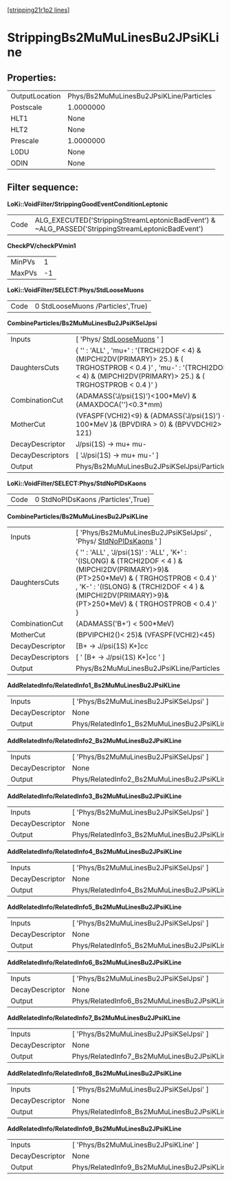 [[stripping21r1p2 lines]](./stripping21r1p2-index)

# StrippingBs2MuMuLinesBu2JPsiKLine

## Properties:

|                |                                         |
|----------------|-----------------------------------------|
| OutputLocation | Phys/Bs2MuMuLinesBu2JPsiKLine/Particles |
| Postscale      | 1.0000000                               |
| HLT1           | None                                    |
| HLT2           | None                                    |
| Prescale       | 1.0000000                               |
| L0DU           | None                                    |
| ODIN           | None                                    |

## Filter sequence:

**LoKi::VoidFilter/StrippingGoodEventConditionLeptonic**

|      |                                                                                                   |
|------|---------------------------------------------------------------------------------------------------|
| Code | ALG_EXECUTED('StrippingStreamLeptonicBadEvent') & \~ALG_PASSED('StrippingStreamLeptonicBadEvent') |

**CheckPV/checkPVmin1**

|        |     |
|--------|-----|
| MinPVs | 1   |
| MaxPVs | -1  |

**LoKi::VoidFilter/SELECT:Phys/StdLooseMuons**

|      |                                   |
|------|-----------------------------------|
| Code | 0 StdLooseMuons /Particles',True) |

**CombineParticles/Bs2MuMuLinesBu2JPsiKSelJpsi**

|                  |                                                                                                                                                                                      |
|------------------|--------------------------------------------------------------------------------------------------------------------------------------------------------------------------------------|
| Inputs           | [ 'Phys/ [StdLooseMuons](./stripping21r1p2-stdloosemuons) ' ]                                                                                                                      |
| DaughtersCuts    | { '' : 'ALL' , 'mu+' : '(TRCHI2DOF \< 4) & (MIPCHI2DV(PRIMARY)\> 25.) & ( TRGHOSTPROB \< 0.4 )' , 'mu-' : '(TRCHI2DOF \< 4) & (MIPCHI2DV(PRIMARY)\> 25.) & ( TRGHOSTPROB \< 0.4 )' } |
| CombinationCut   | (ADAMASS('J/psi(1S)')\<100\*MeV) & (AMAXDOCA('')\<0.3\*mm)                                                                                                                           |
| MotherCut        | (VFASPF(VCHI2)\<9) & (ADMASS('J/psi(1S)') \< 100\*MeV )& (BPVDIRA \> 0) & (BPVVDCHI2\> 121)                                                                                          |
| DecayDescriptor  | J/psi(1S) -\> mu+ mu-                                                                                                                                                                |
| DecayDescriptors | [ 'J/psi(1S) -\> mu+ mu-' ]                                                                                                                                                        |
| Output           | Phys/Bs2MuMuLinesBu2JPsiKSelJpsi/Particles                                                                                                                                           |

**LoKi::VoidFilter/SELECT:Phys/StdNoPIDsKaons**

|      |                                    |
|------|------------------------------------|
| Code | 0 StdNoPIDsKaons /Particles',True) |

**CombineParticles/Bs2MuMuLinesBu2JPsiKLine**

|                  |                                                                                                                                                                                                                                                          |
|------------------|----------------------------------------------------------------------------------------------------------------------------------------------------------------------------------------------------------------------------------------------------------|
| Inputs           | [ 'Phys/Bs2MuMuLinesBu2JPsiKSelJpsi' , 'Phys/ [StdNoPIDsKaons](./stripping21r1p2-stdnopidskaons) ' ]                                                                                                                                                   |
| DaughtersCuts    | { '' : 'ALL' , 'J/psi(1S)' : 'ALL' , 'K+' : '(ISLONG) & (TRCHI2DOF \< 4 ) &(MIPCHI2DV(PRIMARY)\>9)& (PT\>250\*MeV) & ( TRGHOSTPROB \< 0.4 )' , 'K-' : '(ISLONG) & (TRCHI2DOF \< 4 ) &(MIPCHI2DV(PRIMARY)\>9)& (PT\>250\*MeV) & ( TRGHOSTPROB \< 0.4 )' } |
| CombinationCut   | (ADAMASS('B+') \< 500\*MeV)                                                                                                                                                                                                                              |
| MotherCut        | (BPVIPCHI2()\< 25)& (VFASPF(VCHI2)\<45)                                                                                                                                                                                                                  |
| DecayDescriptor  | [B+ -\> J/psi(1S) K+]cc                                                                                                                                                                                                                                |
| DecayDescriptors | [ ' [B+ -\> J/psi(1S) K+]cc ' ]                                                                                                                                                                                                                      |
| Output           | Phys/Bs2MuMuLinesBu2JPsiKLine/Particles                                                                                                                                                                                                                  |

**AddRelatedInfo/RelatedInfo1_Bs2MuMuLinesBu2JPsiKLine**

|                 |                                                      |
|-----------------|------------------------------------------------------|
| Inputs          | [ 'Phys/Bs2MuMuLinesBu2JPsiKSelJpsi' ]             |
| DecayDescriptor | None                                                 |
| Output          | Phys/RelatedInfo1_Bs2MuMuLinesBu2JPsiKLine/Particles |

**AddRelatedInfo/RelatedInfo2_Bs2MuMuLinesBu2JPsiKLine**

|                 |                                                      |
|-----------------|------------------------------------------------------|
| Inputs          | [ 'Phys/Bs2MuMuLinesBu2JPsiKSelJpsi' ]             |
| DecayDescriptor | None                                                 |
| Output          | Phys/RelatedInfo2_Bs2MuMuLinesBu2JPsiKLine/Particles |

**AddRelatedInfo/RelatedInfo3_Bs2MuMuLinesBu2JPsiKLine**

|                 |                                                      |
|-----------------|------------------------------------------------------|
| Inputs          | [ 'Phys/Bs2MuMuLinesBu2JPsiKSelJpsi' ]             |
| DecayDescriptor | None                                                 |
| Output          | Phys/RelatedInfo3_Bs2MuMuLinesBu2JPsiKLine/Particles |

**AddRelatedInfo/RelatedInfo4_Bs2MuMuLinesBu2JPsiKLine**

|                 |                                                      |
|-----------------|------------------------------------------------------|
| Inputs          | [ 'Phys/Bs2MuMuLinesBu2JPsiKSelJpsi' ]             |
| DecayDescriptor | None                                                 |
| Output          | Phys/RelatedInfo4_Bs2MuMuLinesBu2JPsiKLine/Particles |

**AddRelatedInfo/RelatedInfo5_Bs2MuMuLinesBu2JPsiKLine**

|                 |                                                      |
|-----------------|------------------------------------------------------|
| Inputs          | [ 'Phys/Bs2MuMuLinesBu2JPsiKSelJpsi' ]             |
| DecayDescriptor | None                                                 |
| Output          | Phys/RelatedInfo5_Bs2MuMuLinesBu2JPsiKLine/Particles |

**AddRelatedInfo/RelatedInfo6_Bs2MuMuLinesBu2JPsiKLine**

|                 |                                                      |
|-----------------|------------------------------------------------------|
| Inputs          | [ 'Phys/Bs2MuMuLinesBu2JPsiKSelJpsi' ]             |
| DecayDescriptor | None                                                 |
| Output          | Phys/RelatedInfo6_Bs2MuMuLinesBu2JPsiKLine/Particles |

**AddRelatedInfo/RelatedInfo7_Bs2MuMuLinesBu2JPsiKLine**

|                 |                                                      |
|-----------------|------------------------------------------------------|
| Inputs          | [ 'Phys/Bs2MuMuLinesBu2JPsiKSelJpsi' ]             |
| DecayDescriptor | None                                                 |
| Output          | Phys/RelatedInfo7_Bs2MuMuLinesBu2JPsiKLine/Particles |

**AddRelatedInfo/RelatedInfo8_Bs2MuMuLinesBu2JPsiKLine**

|                 |                                                      |
|-----------------|------------------------------------------------------|
| Inputs          | [ 'Phys/Bs2MuMuLinesBu2JPsiKSelJpsi' ]             |
| DecayDescriptor | None                                                 |
| Output          | Phys/RelatedInfo8_Bs2MuMuLinesBu2JPsiKLine/Particles |

**AddRelatedInfo/RelatedInfo9_Bs2MuMuLinesBu2JPsiKLine**

|                 |                                                      |
|-----------------|------------------------------------------------------|
| Inputs          | [ 'Phys/Bs2MuMuLinesBu2JPsiKLine' ]                |
| DecayDescriptor | None                                                 |
| Output          | Phys/RelatedInfo9_Bs2MuMuLinesBu2JPsiKLine/Particles |
